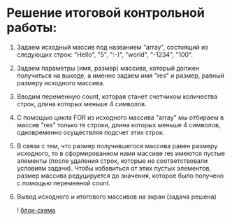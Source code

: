 # Решение итоговой контрольной работы:

1. Задаем исходный массив под названием "array", состоящий из следующих строк: "Hello", "5", ":-)", "world", "-1234", "100".

2. Задаем параметры (имя, размер) массива, который должен получиться на выходе, а именно задаем имя "res" и размер, равный размеру исходного массива.

3. Вводим переменную count, которая станет счетчиком количества строк, длина которых меньше 4 символов.

4. С помощью цикла FOR из исходного массива "array" мы отбираем в массив "res" только те строки, длина которых меньше 4 символов, одновременно осуществляя подсчет этих строк.

5. В связи с тем, что размер получившегося массива равен размеру исходного, то в сформированном нами массиве res имеются пустые элементы (после удаления строк, которые не соответствовали условиям задачи). Чтобы избавиться от этих пустых элементов, размер массива редуцируется до значения, которое было получено с помощью переменной count.

6. Вывод исходного и итогового массивов на экран (задача решена)

   ! [блок-схема](scheme.png) 
